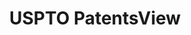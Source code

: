 ---
layout: default
bigquery: https://console.cloud.google.com/bigquery?p=patents-public-data&d=patentsview&page=dataset
citation: Attribution should be given to PatentsView for use, distribution, or derivative
  works.
code: https://github.com/CSSIP-AIR/PatentsView-Code-Snippets/
contributors: USPTO
cost: None
description: 'PatentsView includes US patent data including raw data (summaries, applications,
  pregrant applications), disambugations of inventors and assignees, and inventor
  gender estimates.  Also foreign priority data, # of figures and sheets, and government
  interest statements.'
documentation: https://patentsview.org/query/builder-faqs
last_edit: Mon, 04 Apr 2022 19:02:57 GMT
location: https://patentsview.org/
maintained_by: USPTO
record_creation_timestamp: 12/2/2020 17:20:46
schema_fields: '[''classification_data_source'', ''assignee_id'', ''length'', ''subgroup'',
  ''classification_status'', ''disamb_assignee_id_20190820'', ''disamb_inventor_id_20180528'',
  ''reldocno'', ''lapse_of_patent'', ''exemplary'', ''withdrawn'', ''level_one'',
  ''status'', ''disamb_inventor_id_20190820'', ''role'', ''applicant_type'', ''category_id'',
  ''disamb_inventor_id_20200630'', ''state_fips'', ''term_grant'', ''subclass'', ''disamb_inventor_id_20170307'',
  ''main_group'', ''title'', ''level_three'', ''disamb_inventor_id_20170808'', ''disamb_inventor_id_20201229'',
  ''num_claims'', ''group_id'', ''disamb_inventor_id_20190312'', ''classification_level'',
  ''disamb_assignee_id_20200929'', ''county_fips'', ''mainclass_id'', ''subcategory_id'',
  ''city'', ''gi_statement'', ''disamb_assignee_id_20191008'', ''action_date'', ''male_flag'',
  ''citation_id'', ''ipc_class'', ''symbol_position'', ''organization'', ''name_last'',
  ''sequence'', ''disamb_inventor_id_20171003'', ''num'', ''application_id'', ''attribution_status'',
  ''disamb_inventor_id_20191008'', ''doc_type'', ''male'', ''disamb_assignee_id_20200331'',
  ''type'', ''subsection_id'', ''disclaimer_date'', ''group'', ''date'', ''ipc_version_indicator'',
  ''level_two'', ''rawinventor_id'', ''disamb_inventor_id_20200331'', ''subgroup_id'',
  ''rawlocation_id'', ''state'', ''term_extension'', ''patent_id'', ''sector_title'',
  ''lawyer_id'', ''country_transformed'', ''latitude'', ''disamb_assignee_id_20191231'',
  ''subclass_id'', ''classification_value'', ''disamb_inventor_id_20191231'', ''_102_date'',
  ''location_id'', ''abstract'', ''lname'', ''organization_id'', ''disamb_inventor_id_20200929'',
  ''disamb_assignee_id_20190312'', ''doctype'', ''latin_name'', ''rawassignee_id'',
  ''rule_47'', ''uuid'', ''disamb_inventor_id_20181127'', ''rel_id'', ''publication_number'',
  ''term_disclaimer'', ''section'', ''designation'', ''name'', ''country'', ''longitude'',
  ''number'', ''disamb_inventor_id_20171226'', ''contract_award_number'', ''category'',
  ''field_title'', ''latlong'', ''name_first'', ''variety'', ''num_sheets'', ''kind'',
  ''series_code'', ''dependent'', ''field_id'', ''num_figures'', ''f371_date'', ''text'',
  ''filename'', ''deceased'', ''inventor_id'', ''disamb_assignee_id_20200630'', ''fname'',
  ''relkind'', ''disamb_assignee_id_20181127'', ''_371_date'', ''county'', ''id'',
  ''f102_date'', ''section_id'']'
shortname: patentsview
tags:
- disambiguation
- United States
- gender
terms_of_use: Creative Commons Attribution 4.0 International License.
timeframe: 1963-1999
title: USPTO PatentsView
uuid: cf1780b1-e265-4e49-8d1d-83b9cfe0fd9a
---